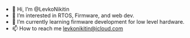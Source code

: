 - 👋 Hi, I’m @LevkoNikitin
- 👀 I’m interested in RTOS, Firmware, and web dev.
- 🌱 I’m currently learning firmware development for low level hardware. 
- 📫 How to reach me levkonikitin@icloud.com

